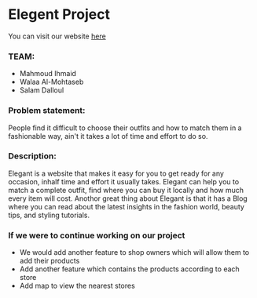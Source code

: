 Elegent Project
===

You can visit our website [here](https://elegantproject.herokuapp.com/)

### TEAM:
* Mahmoud Ihmaid
* Walaa Al-Mohtaseb
* Salam Dalloul

### Problem statement:
People find it difficult to choose their outfits and how to match them in a fashionable way, ain't it takes a lot of time and effort to do so.

### Description:
Elegant is a website that makes it easy for you to get ready for any occasion, inhalf time and effort it usually takes. Elegant can help you to match a complete outfit, find where you can buy it locally and how much every item will cost. Anothor great thing about Elegant is that it has a Blog where you can read about the latest insights in the fashion world, beauty tips, and styling tutorials.

### If we were to continue working on our project 
* We would add another feature to shop owners which will allow them to add their products
* Add another feature which contains the products according to each store
* Add map to view the nearest stores 


